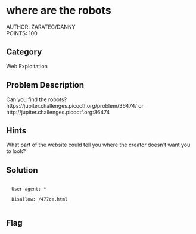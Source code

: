 <h1>where are the robots</h1>
AUTHOR: ZARATEC/DANNY<br>
POINTS: 100

<h2>Category</h2>
Web Exploitation

<h2>Problem Description</h2>
Can you find the robots?<br>
https://jupiter.challenges.picoctf.org/problem/36474/ or http://jupiter.challenges.picoctf.org:36474

<h2>Hints</h2>
What part of the website could tell you where the creator doesn't want you to look?

<h2>Solution</h2>

<code>
  User-agent: *<br>
  Disallow: /477ce.html<br>
</code>

<h2>Flag</h2>

